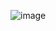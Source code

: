 ![image](https://user-images.githubusercontent.com/124920759/235418123-82bec041-1735-4353-bb40-67cdd0f795bc.png)
